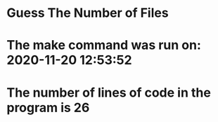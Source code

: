# Guess The Number of Files
# The make command was run on: 2020-11-20 12:53:52  
# The number of lines of code in the program is 26
